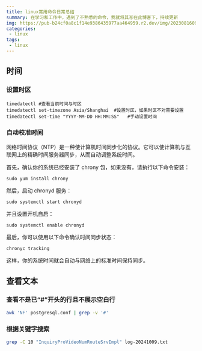 ```yaml
---
title: linux常用命令日常总结
summary: 在学习和工作中，遇到了不熟悉的命令，我就将其写在此博客下，持续更新
img: https://pub-b24cf0a8c1f14e9386435977aa464959.r2.dev/img/20230816091455.png
categories:
 - linux
tags:
 - linux
---
```


## 时间

### 设置时区

```shell
timedatectl #查看当前时间与时区
timedatectl set-timezone Asia/Shanghai  #设置时区，如果时区不对需要设置
timedatectl set-time "YYYY-MM-DD HH:MM:SS"   #手动设置时间
```

### 自动校准时间

网络时间协议（NTP）是一种使计算机时间同步化的协议。它可以使计算机与互联网上的精确时间服务器同步，从而自动调整系统时间。

首先，确认你的系统已经安装了 chrony 包，如果没有，请执行以下命令安装：

```shell
sudo yum install chrony
```

然后，启动 chronyd 服务：

```shell
sudo systemctl start chronyd
```

并且设置开机自启：

```shell
sudo systemctl enable chronyd
```

最后，你可以使用以下命令确认时间同步状态：

```shell
chronyc tracking
```


这样，你的系统时间就会自动与网络上的标准时间保持同步。

## 查看文本

### 查看不是已“#”开头的行且不展示空白行

```sh
awk 'NF' postgresql.conf | grep -v '#'
```

### 根据关键字搜索

```sh
grep -C 10 "InquiryProVideoNumRouteSrvImpl" log-20241009.txt
```



